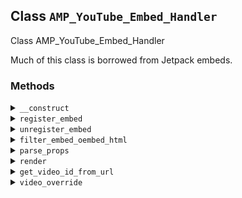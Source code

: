 ## Class `AMP_YouTube_Embed_Handler`

Class AMP_YouTube_Embed_Handler

Much of this class is borrowed from Jetpack embeds.

### Methods
<details>
<summary><code>__construct</code></summary>

```php
public __construct( $args = array() )
```

AMP_YouTube_Embed_Handler constructor.


</details>
<details>
<summary><code>register_embed</code></summary>

```php
public register_embed()
```

Register embed.


</details>
<details>
<summary><code>unregister_embed</code></summary>

```php
public unregister_embed()
```

Unregister embed.


</details>
<details>
<summary><code>filter_embed_oembed_html</code></summary>

```php
public filter_embed_oembed_html( $cache, $url )
```

Filter oEmbed HTML for YouTube to convert to AMP.


</details>
<details>
<summary><code>parse_props</code></summary>

```php
private parse_props( $html, $url, $video_id )
```

Parse AMP component from iframe.


</details>
<details>
<summary><code>render</code></summary>

```php
public render( $args, $url )
```

Render embed.


</details>
<details>
<summary><code>get_video_id_from_url</code></summary>

```php
private get_video_id_from_url( $url )
```

Determine the video ID from the URL.


</details>
<details>
<summary><code>video_override</code></summary>

```php
public video_override( $html, $attr )
```

Override the output of YouTube videos.

This overrides the value in wp_video_shortcode(). The pattern matching is copied from WP_Widget_Media_Video::render().


</details>
